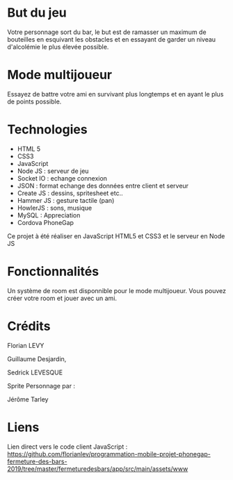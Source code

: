 # But du jeu

Votre personnage sort du bar, le but est de ramasser un maximum de bouteilles en esquivant les obstacles et en essayant de garder un niveau d'alcolémie le plus élevée possible.

# Mode multijoueur

Essayez de battre votre ami en survivant plus longtemps et en ayant le plus de points possible.

# Technologies
* HTML 5 
* CSS3
* JavaScript
* Node JS : serveur de jeu
* Socket IO : echange connexion
* JSON : format echange des données entre client et serveur
* Create JS : dessins, spritesheet etc..
* Hammer JS : gesture tactile (pan)
* HowlerJS : sons, musique
* MySQL : Appreciation
* Cordova PhoneGap

Ce projet à été réaliser en JavaScript HTML5 et CSS3 et le serveur en Node JS

# Fonctionnalités

Un système de room est disponnible pour le mode multijoueur. Vous pouvez créer votre room et jouer avec un ami.

# Crédits 

Florian LEVY

Guillaume Desjardin,

Sedrick LEVESQUE

Sprite Personnage par :

Jérôme Tarley

# Liens

Lien direct vers le code client JavaScript : 
https://github.com/florianlev/programmation-mobile-projet-phonegap-fermeture-des-bars-2019/tree/master/fermeturedesbars/app/src/main/assets/www
